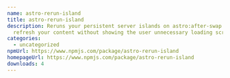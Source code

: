 ```yaml
---
name: astro-rerun-island
title: astro-rerun-island
description: Reruns your persistent server islands on astro:after-swap to
  refresh your content without showing the user unnecessary loading screens.
categories:
  - uncategorized
npmUrl: https://www.npmjs.com/package/astro-rerun-island
homepageUrl: https://www.npmjs.com/package/astro-rerun-island
downloads: 4
---
```

